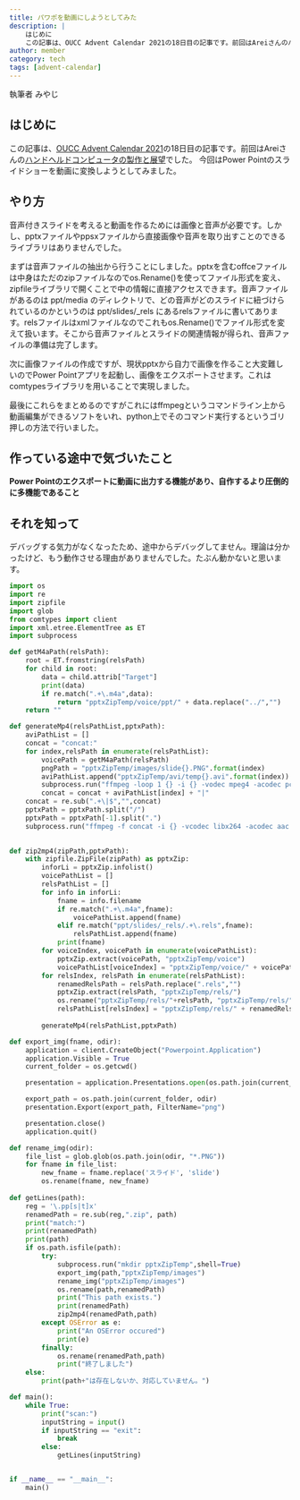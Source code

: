 ```yaml
---
title: パワポを動画にしようとしてみた
description: |
    はじめに
    この記事は、OUCC Advent Calendar 2021の18日目の記事です。前回はAreiさんのハンドヘルドコンピュータの製作と展望でした。 今回はPower Pointのスライドショーを動画に変換しようとしてみました。
author: member
category: tech
tags: [advent-calendar]
---
```


執筆者  みやじ

## はじめに

この記事は、[OUCC Advent Calendar 2021](https://adventar.org/calendars/6722)の18日目の記事です。前回はAreiさんの[ハンドヘルドコンピュータの製作と展望](http://arei1126.ddns.net/other/handheld/handheld.html)でした。 今回はPower Pointのスライドショーを動画に変換しようとしてみました。

## やり方

音声付きスライドを考えると動画を作るためには画像と音声が必要です。しかし、pptxファイルやppsxファイルから直接画像や音声を取り出すことのできるライブラリはありませんでした。

まずは音声ファイルの抽出から行うことにしました。pptxを含むoffceファイルは中身はただのzipファイルなのでos.Rename()を使ってファイル形式を変え、zipfileライブラリで開くことで中の情報に直接アクセスできます。音声ファイルがあるのは ppt/media のディレクトリで、どの音声がどのスライドに紐づけられているのかというのは ppt/slides/_rels にあるrelsファイルに書いてあります。relsファイルはxmlファイルなのでこれもos.Rename()でファイル形式を変えて扱います。そこから音声ファイルとスライドの関連情報が得られ、音声ファイルの準備は完了します。

次に画像ファイルの作成ですが、現状pptxから自力で画像を作ること大変難しいのでPower Pointアプリを起動し、画像をエクスポートさせます。これはcomtypesライブラリを用いることで実現しました。

最後にこれらをまとめるのですがこれにはffmpegというコマンドライン上から動画編集ができるソフトをいれ、python上でそのコマンド実行するというゴリ押しの方法で行いました。

## 作っている途中で気づいたこと

**Power Pointのエクスポートに動画に出力する機能があり、自作するより圧倒的に多機能であること**

## それを知って

デバッグする気力がなくなったため、途中からデバッグしてません。理論は分かったけど、もう動作させる理由がありませんでした。たぶん動かないと思います。



```python
import os
import re
import zipfile
import glob
from comtypes import client
import xml.etree.ElementTree as ET
import subprocess

def getM4aPath(relsPath):
    root = ET.fromstring(relsPath)
    for child in root:
        data = child.attrib["Target"]
        print(data)
        if re.match(".+\.m4a",data):
            return "pptxZipTemp/voice/ppt/" + data.replace("../","")
    return ""

def generateMp4(relsPathList,pptxPath):
    aviPathList = []
    concat = "concat:"
    for index,relsPath in enumerate(relsPathList):
        voicePath = getM4aPath(relsPath)
        pngPath = "pptxZipTemp/images/slide{}.PNG".format(index)
        aviPathList.append("pptxZipTemp/avi/temp{}.avi".format(index))
        subprocess.run("ffmpeg -loop 1 {} -i {} -vodec mpeg4 -acodec pcm_s16le -shortest {}".format(pngPath,voicePath,aviPathList[index]),shell=True)
        concat = concat + aviPathList[index] + "|"
    concat = re.sub(".+\|$","",concat)
    pptxPath = pptxPath.split("/")
    pptxPath = pptxPath[-1].split(".")
    subprocess.run("ffmpeg -f concat -i {} -vcodec libx264 -acodec aac -pix_fmt yuv420p {}".format(concat,pptxPath[0]))
    

def zip2mp4(zipPath,pptxPath):
    with zipfile.ZipFile(zipPath) as pptxZip:
        inforLi = pptxZip.infolist()
        voicePathList = []
        relsPathList = []
        for info in inforLi:
            fname = info.filename
            if re.match(".+\.m4a",fname):
                voicePathList.append(fname)
            elif re.match("ppt/slides/_rels/.+\.rels",fname):
                relsPathList.append(fname)
            print(fname)
        for voiceIndex, voicePath in enumerate(voicePathList):
            pptxZip.extract(voicePath, "pptxZipTemp/voice")
            voicePathList[voiceIndex] = "pptxZipTemp/voice/" + voicePath
        for relsIndex, relsPath in enumerate(relsPathList):
            renamedRelsPath = relsPath.replace(".rels","")
            pptxZip.extract(relsPath, "pptxZipTemp/rels/")
            os.rename("pptxZipTemp/rels/"+relsPath, "pptxZipTemp/rels/"+renamedRelsPath)
            relsPathList[relsIndex] = "pptxZipTemp/rels/" + renamedRelsPath
        
        generateMp4(relsPathList,pptxPath)

def export_img(fname, odir):
    application = client.CreateObject("Powerpoint.Application")
    application.Visible = True
    current_folder = os.getcwd()

    presentation = application.Presentations.open(os.path.join(current_folder, fname))

    export_path = os.path.join(current_folder, odir)
    presentation.Export(export_path, FilterName="png")

    presentation.close()
    application.quit()

def rename_img(odir):
    file_list = glob.glob(os.path.join(odir, "*.PNG"))
    for fname in file_list:
        new_fname = fname.replace('スライド', 'slide')
        os.rename(fname, new_fname)
        
def getLines(path):
    reg = '\.pp[s|t]x'
    renamedPath = re.sub(reg,".zip", path)
    print("match:")
    print(renamedPath)
    print(path)
    if os.path.isfile(path):
        try:
            subprocess.run("mkdir pptxZipTemp",shell=True)
            export_img(path,"pptxZipTemp/images")
            rename_img("pptxZipTemp/images")
            os.rename(path,renamedPath)
            print("This path exists.")
            print(renamedPath)
            zip2mp4(renamedPath,path)
        except OSError as e:
            print("An OSError occured")
            print(e)
        finally:
            os.rename(renamedPath,path)
            print("終了しました")
    else:
        print(path+"は存在しないか、対応していません。")

def main():
    while True:
        print("scan:")
        inputString = input()
        if inputString == "exit":
            break
        else:
            getLines(inputString)


if __name__ == "__main__":
    main()

```
